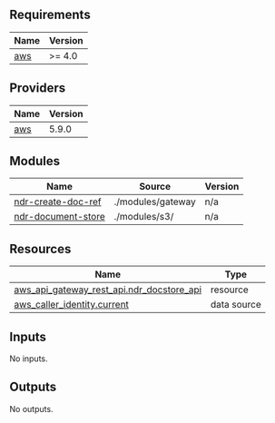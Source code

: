 ## Requirements

| Name | Version |
|------|---------|
| <a name="requirement_aws"></a> [aws](#requirement\_aws) | >= 4.0 |

## Providers

| Name | Version |
|------|---------|
| <a name="provider_aws"></a> [aws](#provider\_aws) | 5.9.0 |

## Modules

| Name | Source | Version |
|------|--------|---------|
| <a name="module_ndr-create-doc-ref"></a> [ndr-create-doc-ref](#module\_ndr-create-doc-ref) | ./modules/gateway | n/a |
| <a name="module_ndr-document-store"></a> [ndr-document-store](#module\_ndr-document-store) | ./modules/s3/ | n/a |

## Resources

| Name | Type |
|------|------|
| [aws_api_gateway_rest_api.ndr_docstore_api](https://registry.terraform.io/providers/hashicorp/aws/latest/docs/resources/api_gateway_rest_api) | resource |
| [aws_caller_identity.current](https://registry.terraform.io/providers/hashicorp/aws/latest/docs/data-sources/caller_identity) | data source |

## Inputs

No inputs.

## Outputs

No outputs.
